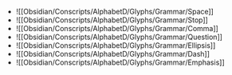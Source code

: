 - ![[Obsidian/Conscripts/AlphabetD/Glyphs/Grammar/Space]]
- ![[Obsidian/Conscripts/AlphabetD/Glyphs/Grammar/Stop]]
- ![[Obsidian/Conscripts/AlphabetD/Glyphs/Grammar/Comma]]
- ![[Obsidian/Conscripts/AlphabetD/Glyphs/Grammar/Question]]
- ![[Obsidian/Conscripts/AlphabetD/Glyphs/Grammar/Ellipsis]]
- ![[Obsidian/Conscripts/AlphabetD/Glyphs/Grammar/Dash]]
- ![[Obsidian/Conscripts/AlphabetD/Glyphs/Grammar/Emphasis]]